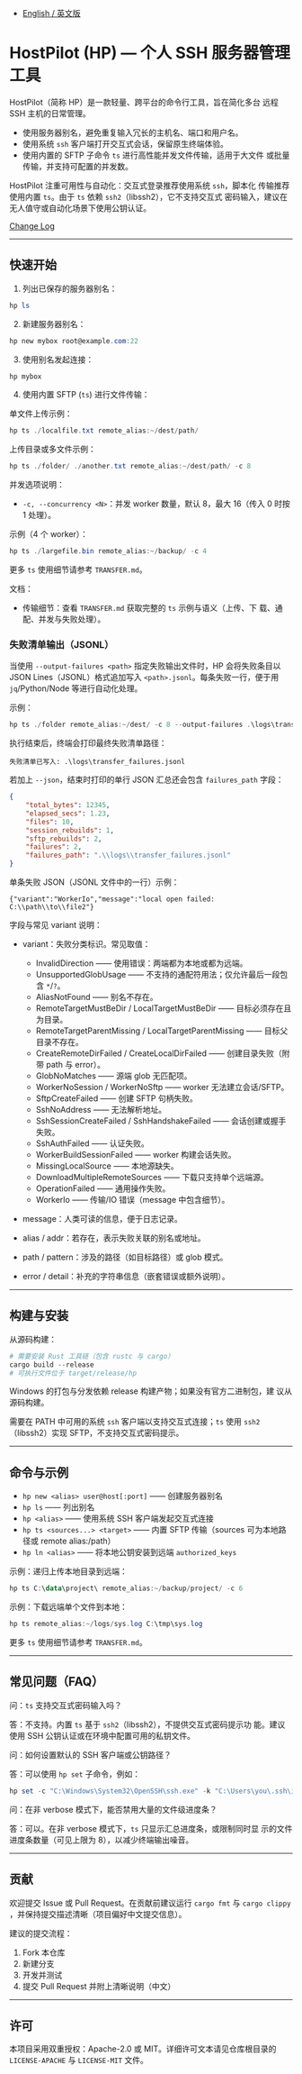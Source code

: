 - [English / 英文版](./README.md)

# HostPilot (HP) — 个人 SSH 服务器管理工具

HostPilot（简称 HP）是一款轻量、跨平台的命令行工具，旨在简化多台
远程 SSH 主机的日常管理。

- 使用服务器别名，避免重复输入冗长的主机名、端口和用户名。
- 使用系统 `ssh` 客户端打开交互式会话，保留原生终端体验。
- 使用内置的 SFTP 子命令 `ts` 进行高性能并发文件传输，适用于大文件
	或批量传输，并支持可配置的并发数。

HostPilot 注重可用性与自动化：交互式登录推荐使用系统 `ssh`，脚本化
传输推荐使用内置 `ts`。由于 `ts` 依赖 `ssh2`（libssh2），它不支持交互式
密码输入，建议在无人值守或自动化场景下使用公钥认证。

[Change Log](CHANGELOG.md)

---

## 快速开始

1. 列出已保存的服务器别名：

```powershell
hp ls
```

2. 新建服务器别名：

```powershell
hp new mybox root@example.com:22
```

3. 使用别名发起连接：

```powershell
hp mybox
```

4. 使用内置 SFTP (`ts`) 进行文件传输：

单文件上传示例：

```powershell
hp ts ./localfile.txt remote_alias:~/dest/path/
```

上传目录或多文件示例：

```powershell
hp ts ./folder/ ./another.txt remote_alias:~/dest/path/ -c 8
```

并发选项说明：

- `-c, --concurrency <N>`：并发 worker 数量，默认 8，最大 16（传入 0 时按 1 处理）。

示例（4 个 worker）：

```powershell
hp ts ./largefile.bin remote_alias:~/backup/ -c 4
```

更多 `ts` 使用细节请参考 `TRANSFER.md`。

文档：

- 传输细节：查看 `TRANSFER.md` 获取完整的 `ts` 示例与语义（上传、下
	载、通配、并发与失败处理）。

### 失败清单输出（JSONL）

当使用 `--output-failures <path>` 指定失败输出文件时，HP 会将失败条目以 JSON Lines（JSONL）格式追加写入 `<path>.jsonl`。每条失败一行，便于用 `jq`/Python/Node 等进行自动化处理。

示例：

```powershell
hp ts ./folder remote_alias:~/dest/ -c 8 --output-failures .\logs\transfer_failures
```

执行结束后，终端会打印最终失败清单路径：

```
失败清单已写入: .\logs\transfer_failures.jsonl
```

若加上 `--json`，结束时打印的单行 JSON 汇总还会包含 `failures_path` 字段：

```json
{
	"total_bytes": 12345,
	"elapsed_secs": 1.23,
	"files": 10,
	"session_rebuilds": 1,
	"sftp_rebuilds": 2,
	"failures": 2,
	"failures_path": ".\\logs\\transfer_failures.jsonl"
}
```

单条失败 JSON（JSONL 文件中的一行）示例：

```
{"variant":"WorkerIo","message":"local open failed: C:\\path\\to\\file2"}
```

字段与常见 variant 说明：

- variant：失败分类标识。常见取值：
	- InvalidDirection —— 使用错误：两端都为本地或都为远端。
	- UnsupportedGlobUsage —— 不支持的通配符用法；仅允许最后一段包含 `*`/`?`。
	- AliasNotFound —— 别名不存在。
	- RemoteTargetMustBeDir / LocalTargetMustBeDir —— 目标必须存在且为目录。
	- RemoteTargetParentMissing / LocalTargetParentMissing —— 目标父目录不存在。
	- CreateRemoteDirFailed / CreateLocalDirFailed —— 创建目录失败（附带 path 与 error）。
	- GlobNoMatches —— 源端 glob 无匹配项。
	- WorkerNoSession / WorkerNoSftp —— worker 无法建立会话/SFTP。
	- SftpCreateFailed —— 创建 SFTP 句柄失败。
	- SshNoAddress —— 无法解析地址。
	- SshSessionCreateFailed / SshHandshakeFailed —— 会话创建或握手失败。
	- SshAuthFailed —— 认证失败。
	- WorkerBuildSessionFailed —— worker 构建会话失败。
	- MissingLocalSource —— 本地源缺失。
	- DownloadMultipleRemoteSources —— 下载只支持单个远端源。
	- OperationFailed —— 通用操作失败。
	- WorkerIo —— 传输/IO 错误（message 中包含细节）。

- message：人类可读的信息，便于日志记录。
- alias / addr：若存在，表示失败关联的别名或地址。
- path / pattern：涉及的路径（如目标路径）或 glob 模式。
- error / detail：补充的字符串信息（嵌套错误或额外说明）。

---

## 构建与安装

从源码构建：

```powershell
# 需要安装 Rust 工具链（包含 rustc 与 cargo）
cargo build --release
# 可执行文件位于 target/release/hp
```

Windows 的打包与分发依赖 release 构建产物；如果没有官方二进制包，建
议从源码构建。

需要在 PATH 中可用的系统 `ssh` 客户端以支持交互式连接；`ts` 使用 `ssh2`
（libssh2）实现 SFTP，不支持交互式密码提示。

---

## 命令与示例

- `hp new <alias> user@host[:port]` —— 创建服务器别名
- `hp ls` —— 列出别名
- `hp <alias>` —— 使用系统 SSH 客户端发起交互式连接
- `hp ts <sources...> <target>` —— 内置 SFTP 传输（sources 可为本地路
	径或 remote alias:/path）
- `hp ln <alias>` —— 将本地公钥安装到远端 `authorized_keys`

示例：递归上传本地目录到远端：

```powershell
hp ts C:\data\project\ remote_alias:~/backup/project/ -c 6
```

示例：下载远端单个文件到本地：

```powershell
hp ts remote_alias:~/logs/sys.log C:\tmp\sys.log
```

更多 `ts` 使用细节请参考 `TRANSFER.md`。

---

## 常见问题（FAQ）

问：`ts` 支持交互式密码输入吗？

答：不支持。内置 `ts` 基于 `ssh2`（libssh2），不提供交互式密码提示功
能。建议使用 SSH 公钥认证或在环境中配置可用的私钥文件。

问：如何设置默认的 SSH 客户端或公钥路径？

答：可以使用 `hp set` 子命令，例如：

```powershell
hp set -c "C:\Windows\System32\OpenSSH\ssh.exe" -k "C:\Users\you\.ssh\id_rsa.pub"
```

问：在非 verbose 模式下，能否禁用大量的文件级进度条？

答：可以。在非 verbose 模式下，`ts` 只显示汇总进度条，或限制同时显
示的文件进度条数量（可见上限为 8），以减少终端输出噪音。

---

## 贡献

欢迎提交 Issue 或 Pull Request。在贡献前建议运行 `cargo fmt` 与 `cargo clippy`
，并保持提交描述清晰（项目偏好中文提交信息）。

建议的提交流程：

1. Fork 本仓库
2. 新建分支
3. 开发并测试
4. 提交 Pull Request 并附上清晰说明（中文）

---

## 许可

本项目采用双重授权：Apache-2.0 或 MIT。详细许可文本请见仓库根目录的
`LICENSE-APACHE` 与 `LICENSE-MIT` 文件。
